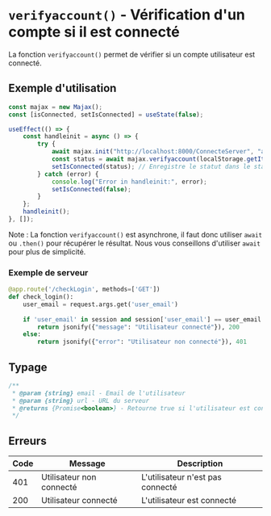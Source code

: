 # `verifyaccount()` - Vérification d'un compte si il est connecté

La fonction `verifyaccount()` permet de vérifier si un compte utilisateur est connecté.

## Exemple d'utilisation

```js
const majax = new Majax();
const [isConnected, setIsConnected] = useState(false);

useEffect(() => {
    const handleinit = async () => {
        try {
            await majax.init("http://localhost:8000/ConnecteServer", "apikey"); // Connexion au serveur avec la clé api
            const status = await majax.verifyaccount(localStorage.getItem("email"), "http:/localhost:8000/checkLogin"); // Vérification du compte utilisateur
            setIsConnected(status); // Enregistre le statut dans le state isConnected (true si connecté, false sinon)
        } catch (error) {
            console.log("Error in handleinit:", error);
            setIsConnected(false);
        }
    };
    handleinit();
}, []);
```

Note : La fonction `verifyaccount()` est asynchrone, il faut donc utiliser `await` ou `.then()` pour récupérer le résultat. Nous vous conseillons d'utiliser `await` pour plus de simplicité.

### Exemple de serveur

```python
@app.route('/checkLogin', methods=['GET'])
def check_login():
    user_email = request.args.get('user_email')
    
    if 'user_email' in session and session['user_email'] == user_email:
        return jsonify({"message": "Utilisateur connecté"}), 200
    else:
        return jsonify({"error": "Utilisateur non connecté"}), 401
```

## Typage

```js
/**
 * @param {string} email - Email de l'utilisateur
 * @param {string} url - URL du serveur
 * @returns {Promise<boolean>} - Retourne true si l'utilisateur est connecté, false sinon
 */
```

## Erreurs

| Code | Message | Description |
| ---- | ------- | ----------- |
| 401 | Utilisateur non connecté | L'utilisateur n'est pas connecté |
| 200 | Utilisateur connecté | L'utilisateur est connecté |